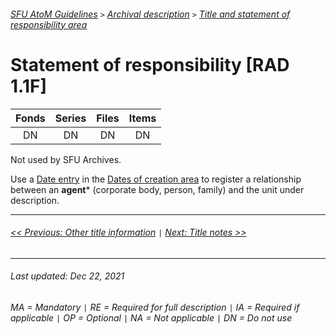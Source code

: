 ###### [SFU AtoM Guidelines](../README.md) `>` [Archival description](overview.md) `>` [Title and statement of responsibility area](overview.md#title-area)

# Statement of responsibility [RAD 1.1F]

| Fonds 	| Series 	| Files 	| Items 	|
|:-----:	|:------:	|:-----:	|:-----:	|
|   DN    |   DN    |   DN  	|   DN  	|

Not used by SFU Archives.

Use a [Date entry](date-entry.md) in the [Dates of creation area](overview.md#dates-of-creation-area) to register a relationship between an **agent*** (corporate body, person, family) and the unit under description.

---
###### [<< Previous: Other title information](other-title-information.md) `|` [Next: Title notes >>](title-notes.md)
---
###### Last updated: Dec 22, 2021
###### MA = Mandatory `|` RE = Required for full description `|` IA = Required if applicable `|` OP = Optional `|` NA = Not applicable `|` DN = Do not use
